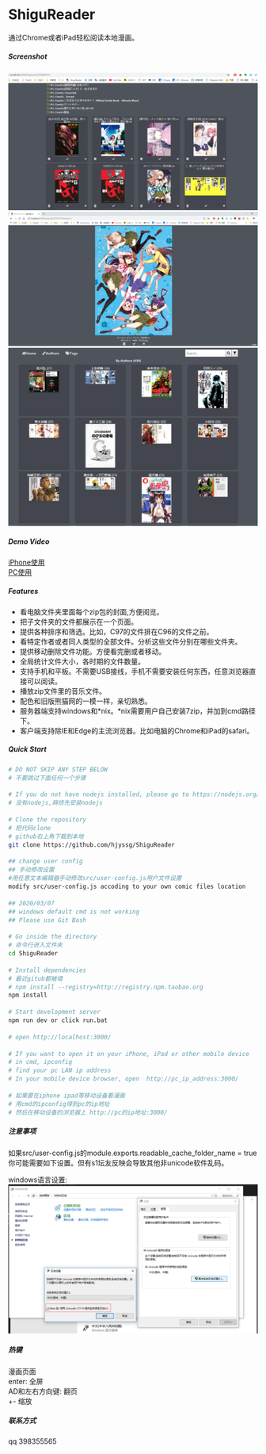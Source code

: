 # ShiguReader

通过Chrome或者iPad轻松阅读本地漫画。

##### Screenshot

![screenshot-01](screenshot/01.png)
![screenshot-02](screenshot/02.png)
![screenshot-03](screenshot/03.png)

##### Demo Video

[iPhone使用](https://www.bilibili.com/video/BV1xt4y1U73L/)  
[PC使用](https://www.bilibili.com/video/BV1t64y1u729/)

##### Features

* 看电脑文件夹里面每个zip包的封面,方便阅览。
* 把子文件夹的文件都展示在一个页面。
* 提供各种排序和筛选。比如，C97的文件排在C96的文件之前。
* 看特定作者或者同人类型的全部文件。分析这些文件分别在哪些文件夹。
* 提供移动删除文件功能。方便看完删或者移动。
* 全局统计文件大小，各时期的文件数量。
* 支持手机和平板。不需要USB接线，手机不需要安装任何东西，任意浏览器直接可以阅读。
* 播放zip文件里的音乐文件。
* 配色和旧版熊猫网的一模一样，亲切熟悉。
* 服务器端支持windows和*nix。*nix需要用户自己安装7zip，并加到cmd路径下。
* 客户端支持除IE和Edge的主流浏览器。比如电脑的Chrome和iPad的safari。


##### Quick Start

```bash
# DO NOT SKIP ANY STEP BELOW
# 不要跳过下面任何一个步骤

# If you do not have nodejs installed, please go to https://nodejs.org/
# 没有nodejs,麻烦先安装nodejs

# Clone the repository
# 把代码clone
# github右上角下载到本地
git clone https://github.com/hjyssg/ShiguReader

## change user config
## 手动修改设置
#用任意文本编辑器手动修改src/user-config.js用户文件设置  
modify src/user-config.js accoding to your own comic files location

## 2020/03/07
## windows default cmd is not working
## Please use Git Bash 

# Go inside the directory
# 命令行进入文件夹
cd ShiguReader

# Install dependencies
# 最近gitub都被墙
# npm install --registry=http://registry.npm.taobao.org
npm install

# Start development server
npm run dev or click run.bat

# open http://localhost:3000/

# If you want to open it on your iPhone, iPad or other mobile device 
# in cmd, ipconfig
# find your pc LAN ip address
# In your mobile device browser, open  http://pc_ip_address:3000/

# 如果要在iphone ipad等移动设备看漫画
# 用cmd的ipconfig得到pc的ip地址
# 然后在移动设备的浏览器上 http://pc的ip地址:3000/

```

##### 注意事项
如果src/user-config.js的module.exports.readable_cache_folder_name = true  
你可能需要如下设置。但有s1坛友反映会导致其他非unicode软件乱码。

windows语言设置:
![unicode setting](screenshot/unicode-setting.png)

##### 热键
漫画页面  
enter: 全屏  
AD和左右方向键: 翻页  
+- 缩放  



##### 联系方式
qq 398355565
